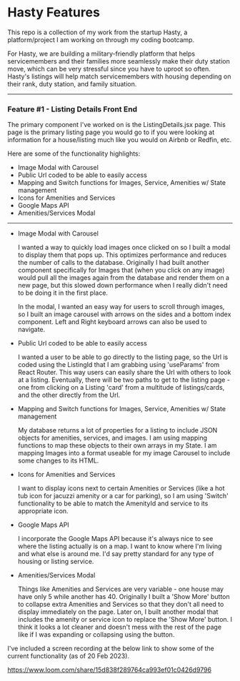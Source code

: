 # Hasty Features

This repo is a collection of my work from the startup Hasty, a platform/project I am working on through my coding bootcamp.

For Hasty, we are building a military-friendly platform that helps servicemembers and their families more seamlessly make their duty station move, which can be very stressful since you have to uproot so often. Hasty's listings will help match servicemembers with housing depending on their rank, duty station, and family situation.

---

### Feature #1 - Listing Details Front End

The primary component I've worked on is the ListingDetails.jsx page. This page is the primary listing page you would go to if you were looking at information for a house/listing much like you would on Airbnb or Redfin, etc.

Here are some of the functionality highlights:

- Image Modal with Carousel
- Public Url coded to be able to easily access
- Mapping and Switch functions for Images, Service, Amenities w/ State management
- Icons for Amenities and Services
- Google Maps API
- Amenities/Services Modal

---

- Image Modal with Carousel

  I wanted a way to quickly load images once clicked on so I built a modal to display them that pops up. This optimizes performance and reduces the number of calls to the database. Originally I had built another component specifically for Images that (when you click on any image) would pull all the images again from the database and render them on a new page, but this slowed down performance when I really didn't need to be doing it in the first place.

  In the modal, I wanted an easy way for users to scroll through images, so I built an image carousel with arrows on the sides and a bottom index component. Left and Right keyboard arrows can also be used to navigate.

- Public Url coded to be able to easily access

  I wanted a user to be able to go directly to the listing page, so the Url is coded using the ListingId that I am grabbing using 'useParams' from React Router. This way users can easily share the Url with others to look at a listing. Eventually, there will be two paths to get to the listing page - one from clicking on a Listing 'card' from a multitude of listings/cards, and the other directly from the Url.

- Mapping and Switch functions for Images, Service, Amenities w/ State management

  My database returns a lot of properties for a listing to include JSON objects for amenities, services, and images. I am using mapping functions to map these objects to their own arrays in my State.
  I am mapping Images into a format useable for my image Carousel to include some changes to its HTML.

- Icons for Amenities and Services

  I want to display icons next to certain Amenities or Services (like a hot tub icon for jacuzzi amenity or a car for parking), so I am using 'Switch' functionality to be able to match the AmenityId and service to its appropriate icon.

- Google Maps API

  I incorporate the Google Maps API because it's always nice to see where the listing actually is on a map. I want to know where I'm living and what else is around me. I'd say pretty standard for any type of housing or listing service.

- Amenities/Services Modal

  Things like Amenities and Services are very variable - one house may have only 5 while another has 40. Originally I built a 'Show More' button to collapse extra Amenities and Services so that they don't all need to display immediately on the page. Later on, I built another modal that includes the amenity or service icon to replace the 'Show More' button. I think it looks a lot cleaner and doesn't mess with the rest of the page like if I was expanding or collapsing using the button.

I've included a screen recording at the below link to show some of the current functionality (as of 20 Feb 2023).

https://www.loom.com/share/15d838f289764ca993ef01c0426d9796
